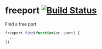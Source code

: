 freeport [![Build Status](https://secure.travis-ci.org/nshah/nodejs-freeport.png)](http://travis-ci.org/nshah/nodejs-freeport)
========

Find a free port.

```javascript
freeport.find(function(er, port) {
  ...
})
```
